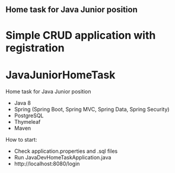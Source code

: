 ## Home task for Java Junior position

 Simple CRUD application with registration
=======
# JavaJuniorHomeTask
Home task for Java Junior position

- Java 8
- Spring (Spring Boot, Spring MVC, Spring Data, Spring Security)
- PostgreSQL 
- Thymeleaf
- Maven


How to start:
- Check application.properties and .sql files
- Run JavaDevHomeTaskApplication.java
 - http://localhost:8080/login

